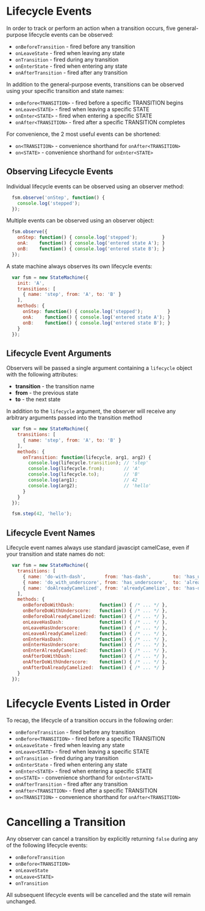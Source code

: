 # Lifecycle Events

In order to track or perform an action when a transition occurs, five
general-purpose lifecycle events can be observed:

  * `onBeforeTransition` - fired before any transition
  * `onLeaveState`       - fired when leaving any state
  * `onTransition`       - fired during any transition
  * `onEnterState`       - fired when entering any state
  * `onAfterTransition`  - fired after any transition

In addition to the general-purpose events, transitions can be observed
using your specific transition and state names:

  * `onBefore<TRANSITION>` - fired before a specific TRANSITION begins
  * `onLeave<STATE>`       - fired when leaving a specific STATE
  * `onEnter<STATE>`       - fired when entering a specific STATE
  * `onAfter<TRANSITION>`  - fired after a specific TRANSITION completes

For convenience, the 2 most useful events can be shortened:

  * `on<TRANSITION>` - convenience shorthand for `onAfter<TRANSITION>`
  * `on<STATE>`      - convenience shorthand for `onEnter<STATE>`

## Observing Lifecycle Events

Individual lifecycle events can be observed using an observer method:

```javascript
  fsm.observe('onStep', function() {
    console.log('stepped');
  });
```

Multiple events can be observed using an observer object:

```javascript
  fsm.observe({
    onStep: function() { console.log('stepped');         }
    onA:    function() { console.log('entered state A'); }
    onB:    function() { console.log('entered state B'); }
  });
```

A state machine always observes its own lifecycle events:

```javascript
  var fsm = new StateMachine({
    init: 'A',
    transitions: [
      { name: 'step', from: 'A', to: 'B' }
    ],
    methods: {
      onStep: function() { console.log('stepped');         }
      onA:    function() { console.log('entered state A'); }
      onB:    function() { console.log('entered state B'); }
    }
  });
```

## Lifecycle Event Arguments

Observers will be passed a single argument containing a `lifecycle` object with the following attributes:

  * **transition** - the transition name
  * **from**       - the previous state
  * **to**         - the next state

In addition to the `lifecycle` argument, the observer will receive any arbitrary arguments passed
into the transition method

```javascript
  var fsm = new StateMachine({
    transitions: [
      { name: 'step', from: 'A', to: 'B' }
    ],
    methods: {
      onTransition: function(lifecycle, arg1, arg2) {
        console.log(lifecycle.transition); // 'step'
        console.log(lifecycle.from);       // 'A'
        console.log(lifecycle.to);         // 'B'
        console.log(arg1);                 // 42
        console.log(arg2);                 // 'hello'
      }
    }
  });

  fsm.step(42, 'hello');
```

## Lifecycle Event Names

Lifecycle event names always use standard javascipt camelCase, even if your transition and
state names do not:

```javascript
  var fsm = new StateMachine({
    transitions: [
      { name: 'do-with-dash',       from: 'has-dash',        to: 'has_underscore'   },
      { name: 'do_with_underscore', from: 'has_underscore',  to: 'alreadyCamelized' },
      { name: 'doAlreadyCamelized', from: 'alreadyCamelize', to: 'has-dash'         }
    ],
    methods: {
      onBeforeDoWithDash:         function() { /* ... */ },
      onBeforeDoWithUnderscore:   function() { /* ... */ },
      onBeforeDoAlreadyCamelized: function() { /* ... */ },
      onLeaveHasDash:             function() { /* ... */ },
      onLeaveHasUnderscore:       function() { /* ... */ },
      onLeaveAlreadyCamelized:    function() { /* ... */ },
      onEnterHasDash:             function() { /* ... */ },
      onEnterHasUnderscore:       function() { /* ... */ },
      onEnterAlreadyCamelized:    function() { /* ... */ },
      onAfterDoWithDash:          function() { /* ... */ },
      onAfterDoWithUnderscore:    function() { /* ... */ },
      onAfterDoAlreadyCamelized:  function() { /* ... */ }
    }
  });
```

# Lifecycle Events Listed in Order

To recap, the lifecycle of a transition occurs in the following order:

  * `onBeforeTransition`   - fired before any transition
  * `onBefore<TRANSITION>` - fired before a specific TRANSITION
  * `onLeaveState`         - fired when leaving any state
  * `onLeave<STATE>`       - fired when leaving a specific STATE
  * `onTransition`         - fired during any transition
  * `onEnterState`         - fired when entering any state
  * `onEnter<STATE>`       - fired when entering a specific STATE
  * `on<STATE>`            - convenience shorthand for `onEnter<STATE>`
  * `onAfterTransition`    - fired after any transition
  * `onAfter<TRANSITION>`  - fired after a specific TRANSITION
  * `on<TRANSITION>`       - convenience shorthand for `onAfter<TRANSITION>`

# Cancelling a Transition

Any observer can cancel a transition by explicitly returning `false` during any of the following
lifecycle events:

  * `onBeforeTransition`
  * `onBefore<TRANSITION>`
  * `onLeaveState`
  * `onLeave<STATE>`
  * `onTransition`

All subsequent lifecycle events will be cancelled and the state will remain unchanged.

